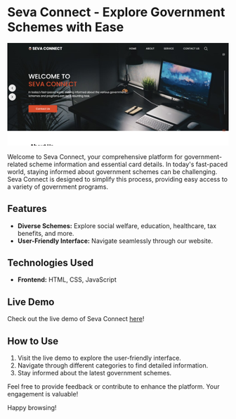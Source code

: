 # Seva Connect - Explore Government Schemes with Ease

![Seva Connect](/seva-connect-ss.jpg)

Welcome to Seva Connect, your comprehensive platform for government-related scheme information and essential card details. In today's fast-paced world, staying informed about government schemes can be challenging. Seva Connect is designed to simplify this process, providing easy access to a variety of government programs.

## Features

- **Diverse Schemes:** Explore social welfare, education, healthcare, tax benefits, and more.
- **User-Friendly Interface:** Navigate seamlessly through our website.

## Technologies Used

- **Frontend:** HTML, CSS, JavaScript

## Live Demo

Check out the live demo of Seva Connect [here](https://sevaconnect.vercel.app/)!

## How to Use

1. Visit the live demo to explore the user-friendly interface.
2. Navigate through different categories to find detailed information.
3. Stay informed about the latest government schemes.

Feel free to provide feedback or contribute to enhance the platform. Your engagement is valuable!

Happy browsing!
